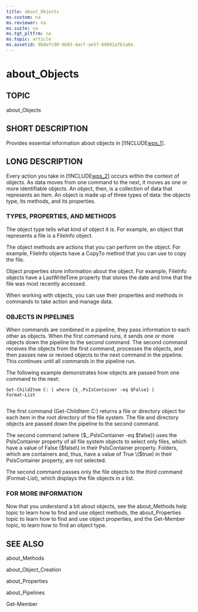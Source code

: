 ```yaml
---
title: about_Objects
ms.custom: na
ms.reviewer: na
ms.suite: na
ms.tgt_pltfrm: na
ms.topic: article
ms.assetid: 9b8efc90-9b83-4acf-ae57-69002afb1a0a
---
```

# about_Objects
## TOPIC  
 about\_Objects  
  
## SHORT DESCRIPTION  
 Provides essential information about objects in [!INCLUDE[wps_1]()].  
  
## LONG DESCRIPTION  
 Every action you take in [!INCLUDE[wps_2]()] occurs within the context of objects. As data moves from one command to the next, it moves as one or more identifiable objects. An object, then, is a collection of data that represents an item. An object is made up of three types of data: the objects type, its methods, and its properties.  
  
### TYPES, PROPERTIES, AND METHODS  
 The object type tells what kind of object it is. For example, an object that represents a file is a FileInfo object.  
  
 The object methods are actions that you can perform on the object. For example, FileInfo objects have a CopyTo method that you can use to copy the file.  
  
 Object properties store information about the object. For example, FileInfo objects have a LastWriteTime property that stores the date and time that the file was most recently accessed.  
  
 When working with objects, you can use their properties and methods in commands to take action and manage data.  
  
### OBJECTS IN PIPELINES  
 When commands are combined in a pipeline, they pass information to each other as objects. When the first command runs, it sends one or more objects down the pipeline to the second command. The second command receives the objects from the first command, processes the objects, and then passes new or revised objects to the next command in the pipeline. This continues until all commands in the pipeline run.  
  
 The following example demonstrates how objects are passed from one command to the next:  
  
```  
Get-ChildItem C: | where {$_.PsIsContainer -eq $False} |   
Format-List  
  
```  
  
 The first command \(Get\-ChildItem C:\) returns a file or directory object for each item in the root directory of the file system. The file and directory objects are passed down the pipeline to the second command.  
  
 The second command  \(where {$\_.PsIsContainer \-eq $false}\) uses the PsIsContainer property of all file system objects to select only files, which have a value of False \($false\) in their PsIsContainer property. Folders, which are containers and, thus, have a value of True \($true\) in their PsIsContainer property, are not selected.  
  
 The second command passes only the file objects to the third command \(Format\-List\), which displays the file objects in a list.  
  
### FOR MORE INFORMATION  
 Now that you understand a bit about objects, see the about\_Methods help topic to learn how to find and use object methods, the about\_Properties topic to learn how to find and use object properties, and the Get\-Member topic, to learn how to find an object type.  
  
## SEE ALSO  
 about\_Methods  
  
 about\_Object\_Creation  
  
 about\_Properties  
  
 about\_Pipelines  
  
 Get\-Member